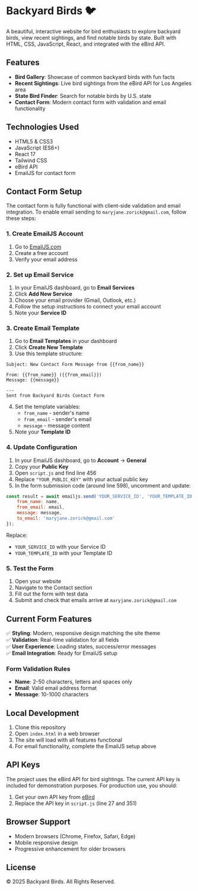 # Backyard Birds 🐦

A beautiful, interactive website for bird enthusiasts to explore backyard birds, view recent sightings, and find notable birds by state. Built with HTML, CSS, JavaScript, React, and integrated with the eBird API.

## Features

- **Bird Gallery**: Showcase of common backyard birds with fun facts
- **Recent Sightings**: Live bird sightings from the eBird API for Los Angeles area
- **State Bird Finder**: Search for notable birds by U.S. state
- **Contact Form**: Modern contact form with validation and email functionality

## Technologies Used

- HTML5 & CSS3
- JavaScript (ES6+)
- React 17
- Tailwind CSS
- eBird API
- EmailJS for contact form

## Contact Form Setup

The contact form is fully functional with client-side validation and email integration. To enable email sending to `maryjane.zorick@gmail.com`, follow these steps:

### 1. Create EmailJS Account
1. Go to [EmailJS.com](https://emailjs.com)
2. Create a free account
3. Verify your email address

### 2. Set up Email Service
1. In your EmailJS dashboard, go to **Email Services**
2. Click **Add New Service**
3. Choose your email provider (Gmail, Outlook, etc.)
4. Follow the setup instructions to connect your email account
5. Note your **Service ID**

### 3. Create Email Template
1. Go to **Email Templates** in your dashboard
2. Click **Create New Template**
3. Use this template structure:

```
Subject: New Contact Form Message from {{from_name}}

From: {{from_name}} ({{from_email}})
Message: {{message}}

---
Sent from Backyard Birds Contact Form
```

4. Set the template variables:
   - `from_name` - sender's name
   - `from_email` - sender's email
   - `message` - message content
5. Note your **Template ID**

### 4. Update Configuration
1. In your EmailJS dashboard, go to **Account** → **General**
2. Copy your **Public Key**
3. Open `script.js` and find line 456
4. Replace `"YOUR_PUBLIC_KEY"` with your actual public key
5. In the form submission code (around line 598), uncomment and update:

```javascript
const result = await emailjs.send('YOUR_SERVICE_ID', 'YOUR_TEMPLATE_ID', {
    from_name: name,
    from_email: email,
    message: message,
    to_email: 'maryjane.zorick@gmail.com'
});
```

Replace:
- `YOUR_SERVICE_ID` with your Service ID
- `YOUR_TEMPLATE_ID` with your Template ID

### 5. Test the Form
1. Open your website
2. Navigate to the Contact section
3. Fill out the form with test data
4. Submit and check that emails arrive at `maryjane.zorick@gmail.com`

## Current Form Features

✅ **Styling**: Modern, responsive design matching the site theme  
✅ **Validation**: Real-time validation for all fields  
✅ **User Experience**: Loading states, success/error messages  
✅ **Email Integration**: Ready for EmailJS setup  

### Form Validation Rules
- **Name**: 2-50 characters, letters and spaces only
- **Email**: Valid email address format
- **Message**: 10-1000 characters

## Local Development

1. Clone this repository
2. Open `index.html` in a web browser
3. The site will load with all features functional
4. For email functionality, complete the EmailJS setup above

## API Keys

The project uses the eBird API for bird sightings. The current API key is included for demonstration purposes. For production use, you should:

1. Get your own API key from [eBird](https://ebird.org/api/keygen)
2. Replace the API key in `script.js` (line 27 and 351)

## Browser Support

- Modern browsers (Chrome, Firefox, Safari, Edge)
- Mobile responsive design
- Progressive enhancement for older browsers

## License

© 2025 Backyard Birds. All Rights Reserved.